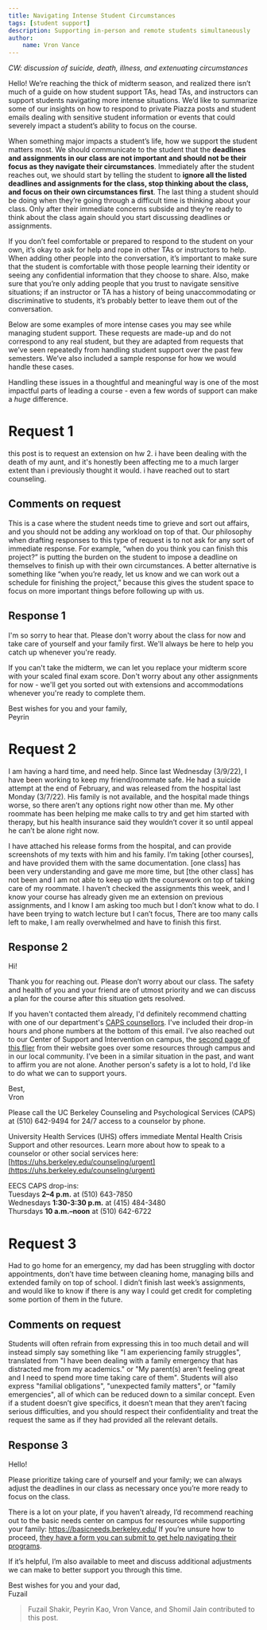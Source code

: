 ```yaml
---
title: Navigating Intense Student Circumstances
tags: [student support]
description: Supporting in-person and remote students simultaneously
author:
    name: Vron Vance
---
```


*CW: discussion of suicide, death, illness, and extenuating circumstances*

Hello! We’re reaching the thick of midterm season, and realized there isn’t much of a guide on how student support TAs, head TAs, and instructors can support students navigating more intense situations. We’d like to summarize some of our insights on how to respond to private Piazza posts and student emails dealing with sensitive student information or events that could severely impact a student’s ability to focus on the course.

When something major impacts a student’s life, how we support the student matters most. We should communicate to the student that the **deadlines and assignments in our class are not important and should not be their focus as they navigate their circumstances**. Immediately after the student reaches out, we should start by telling the student to **ignore all the listed deadlines and assignments for the class, stop thinking about the class, and focus on their own circumstances first**. The last thing a student should be doing when they’re going through a difficult time is thinking about your class. Only after their immediate concerns subside and they’re ready to think about the class again should you start discussing deadlines or assignments.

If you don’t feel comfortable or prepared to respond to the student on your own, it’s okay to ask for help and rope in other TAs or instructors to help. When adding other people into the conversation, it’s important to make sure that the student is comfortable with those people learning their identity or seeing any confidential information that they choose to share. Also, make sure that you’re only adding people that you trust to navigate sensitive situations; if an instructor or TA has a history of being unaccommodating or discriminative to students, it’s probably better to leave them out of the conversation.

Below are some examples of more intense cases you may see while managing student support. These requests are made-up and do not correspond to any real student, but they are adapted from requests that we’ve seen repeatedly from handling student support over the past few semesters. We’ve also included a sample response for how we would handle these cases. 

Handling these issues in a thoughtful and meaningful way is one of the most impactful parts of leading a course - even a few words of support can make a *huge* difference. 

# Request 1

this post is to request an extension on hw 2.  i have been dealing with the death of my aunt, and it's honestly been affecting me to a much larger extent than i previously thought it would. i have reached out to start counseling.

## Comments on request

This is a case where the student needs time to grieve and sort out affairs, and you should not be adding any workload on top of that. Our philosophy when drafting responses to this type of request is to not ask for any sort of immediate response. For example, “when do you think you can finish this project?” is putting the burden on the student to impose a deadline on themselves to finish up with their own circumstances. A better alternative is something like “when you’re ready, let us know and we can work out a schedule for finishing the project,” because this gives the student space to focus on more important things before following up with us.

## Response 1

I'm so sorry to hear that. Please don't worry about the class for now and take care of yourself and your family first. We'll always be here to help you catch up whenever you're ready.

If you can't take the midterm, we can let you replace your midterm score with your scaled final exam score. Don't worry about any other assignments for now - we'll get you sorted out with extensions and accommodations whenever you're ready to complete them.

Best wishes for you and your family,<br>
Peyrin


# Request 2

I am having a hard time, and need help. Since last Wednesday (3/9/22), I have been working to keep my friend/roommate safe. He had a suicide attempt at the end of February, and was released from the hospital last Monday (3/7/22). His family is not available, and the hospital made things worse, so there aren’t any options right now other than me. My other roommate has been helping me make calls to try and get him started with therapy, but his health insurance said they wouldn’t cover it so until appeal he can’t be alone right now.

I have attached his release forms from the hospital, and can provide screenshots of my texts with him and his family. I’m taking [other courses], and have provided them with the same documentation. [one class] has been very understanding and gave me more time, but [the other class] has not been and I am not able to keep up with the coursework on top of taking care of my roommate. I haven’t checked the assignments this week, and I know your course has already given me an extension on previous assignments, and I know I am asking too much but I don’t know what to do. I have been trying to watch lecture but I can’t focus, There are too many calls left to make, I am really overwhelmed and have to finish this first.


## Response 2

Hi!
 
Thank you for reaching out. Please don’t worry about our class. The safety and health of you and your friend are of utmost priority and we can discuss a plan for the course after this situation gets resolved. 
 
If you haven't contacted them already, I'd definitely recommend chatting with one of our department's [CAPS counsellors](https://engineering.berkeley.edu/students/advising-counseling/counseling/). I've included their drop-in hours and phone numbers at the bottom of this email. I’ve also reached out to our Center of Support and Intervention on campus, the [second page of this flier](https://uhs.berkeley.edu/sites/default/files/distressed_friend.pdf) from their website goes over some resources through campus and in our local community. I’ve been in a similar situation in the past, and want to affirm you are not alone. Another person's safety is a lot to hold, I'd like to do what we can to support yours. 
 
Best,<br>
Vron
 
Please call the UC Berkeley Counseling and Psychological Services (CAPS) at (510) 642-9494 for 24/7 access to a counselor by phone. 
 
University Health Services (UHS) offers immediate Mental Health Crisis Support and other resources. Learn more about how to speak to a counselor or other social services here: [https://uhs.berkeley.edu/counseling/urgent](https://uhs.berkeley.edu/counseling/urgent)
 
EECS CAPS drop-ins:<br>
Tuesdays **2–4 p.m.** at (510) 643-7850<br>
Wednesdays **1:30-3:30 p.m.** at (415) 484-3480<br>
Thursdays **10 a.m.–noon** at (510) 642-6722


# Request 3

Had to go home for an emergency, my dad has been struggling with doctor appointments, don’t have time between cleaning home, managing bills and extended family on top of school. I didn’t finish last week’s assignments, and would like to know if there is any way I could get credit for completing some portion of them in the future.

## Comments on request

Students will often refrain from expressing this in too much detail and will instead simply say something like "I am experiencing family struggles", translated from "I have been dealing with a family emergency that has distracted me from my academics." or "My parent(s) aren't feeling great and I need to spend more time taking care of them". Students will also express "familial obligations", "unexpected family matters", or "family emergencies", all of which can be reduced down to a similar concept. Even if a student doesn’t give specifics, it doesn’t mean that they aren’t facing serious difficulties, and you should respect their confidentiality and treat the request the same as if they had provided all the relevant details.


## Response 3

Hello!

Please prioritize taking care of yourself and your family; we can always adjust the deadlines in our class as necessary once you’re more ready to focus on the class.

There is a lot on your plate, if you haven’t already, I’d recommend reaching out to the basic needs center on campus for resources while supporting your family:
 https://basicneeds.berkeley.edu/ If you’re unsure how to proceed, [they have a form you can submit to get help navigating their programs](https://docs.google.com/forms/d/e/1FAIpQLSclv8FAqXeub2JUwY-f-4nr55X9o5qePZ0mhM22D_fxCOmdIA/viewform).

If it’s helpful, I’m also available to meet and discuss additional adjustments we can make to better support you through this time. 

Best wishes for you and your dad,<br>
Fuzail

> Fuzail Shakir, Peyrin Kao, Vron Vance, and Shomil Jain contributed to this post.

